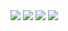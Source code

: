 <!---
- 👋 Hi, I’m Josef
- 👀 I’m interested in Robotics and Microcontroller
- 🌱 I’m currently learning ML and Docker
- 💞️ I’m looking to collaborate on ...
- 📫 How to reach me ...
--->

<img src="https://github-readme-stats.vercel.app/api/pin/?username=JosefGst&repo=robo_base"/>
<img src="https://github-readme-stats.vercel.app/api?username=josefgst&show_icons=true"/>  
<img src="https://github-readme-stats.vercel.app/api/top-langs?username=josefgst"/>
<img src="https://github-readme-streak-stats.herokuapp.com/?user=josefgst"/>



<!---
JosefGst/JosefGst is a ✨ special ✨ repository because its `README.md` (this file) appears on your GitHub profile.
You can click the Preview link to take a look at your changes.
--->
